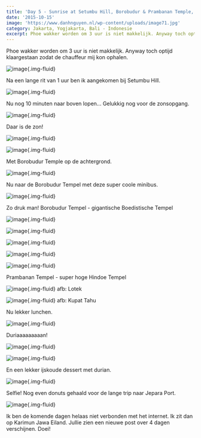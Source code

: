 ```yaml
---
title: 'Day 5 - Sunrise at Setumbu Hill, Borobudur & Prambanan Temple, Yogyakarta'
date: '2015-10-15'
image: 'https://www.danhnguyen.nl/wp-content/uploads/image71.jpg'
category: Jakarta, Yogjakarta, Bali - Indonesie
excerpt: Phoe wakker worden om 3 uur is niet makkelijk. Anyway toch optijd klaargestaan zodat de chauffeur mij kon ophalen...
---
```


Phoe wakker worden om 3 uur is niet makkelijk. Anyway toch optijd klaargestaan zodat de chauffeur mij kon ophalen.

![image](https://www.danhnguyen.nl/wp-content/uploads/image74-1024x576.jpg){.img-fluid}

Na een lange rit van 1 uur ben ik aangekomen bij Setumbu Hill.

![image](https://www.danhnguyen.nl/wp-content/uploads/image72-1024x576.jpg){.img-fluid}

Nu nog 10 minuten naar boven lopen...
Gelukkig nog voor de zonsopgang.

![image](https://www.danhnguyen.nl/wp-content/uploads/image70-1024x576.jpg){.img-fluid}

Daar is de zon!

![image](https://www.danhnguyen.nl/wp-content/uploads/image71-1024x576.jpg){.img-fluid}

![image](https://www.danhnguyen.nl/wp-content/uploads/image86-1024x576.jpg){.img-fluid}

Met Borobudur Temple op de achtergrond.

![image](https://www.danhnguyen.nl/wp-content/uploads/image73-1024x576.jpg){.img-fluid}

Nu naar de Borobudur Tempel met deze super coole minibus.

![image](https://www.danhnguyen.nl/wp-content/uploads/image87-1024x576.jpg){.img-fluid}

Zo druk man!
Borobudur Tempel - gigantische Boedistische Tempel

![image](https://www.danhnguyen.nl/wp-content/uploads/image75-1024x576.jpg){.img-fluid}

![image](https://www.danhnguyen.nl/wp-content/uploads/image76-1024x576.jpg){.img-fluid}

![image](https://www.danhnguyen.nl/wp-content/uploads/image77-1024x576.jpg){.img-fluid}

![image](https://www.danhnguyen.nl/wp-content/uploads/image78-1024x576.jpg){.img-fluid}

![image](https://www.danhnguyen.nl/wp-content/uploads/image79-1024x576.jpg){.img-fluid}

Prambanan Tempel - super hoge Hindoe Tempel

![image](https://www.danhnguyen.nl/wp-content/uploads/image80-1024x576.jpg){.img-fluid} afb: Lotek

![image](https://www.danhnguyen.nl/wp-content/uploads/image81-1024x576.jpg){.img-fluid} afb: Kupat Tahu

Nu lekker lunchen.

![image](https://www.danhnguyen.nl/wp-content/uploads/image82-1024x576.jpg){.img-fluid}

Duriaaaaaaaaan!

![image](https://www.danhnguyen.nl/wp-content/uploads/image83-1024x576.jpg){.img-fluid}

![image](https://www.danhnguyen.nl/wp-content/uploads/image84-1024x576.jpg){.img-fluid}

En een lekker ijskoude dessert met durian.

![image](https://www.danhnguyen.nl/wp-content/uploads/image88-1024x576.jpg){.img-fluid}

Selfie!
Nog even donuts gehaald voor de lange trip naar Jepara Port.

![image](https://www.danhnguyen.nl/wp-content/uploads/image85-1024x576.jpg){.img-fluid}

Ik ben de komende dagen helaas niet verbonden met het internet. Ik zit dan op Karimun Jawa Eiland. Jullie zien een nieuwe post over 4 dagen verschijnen. Doei!
